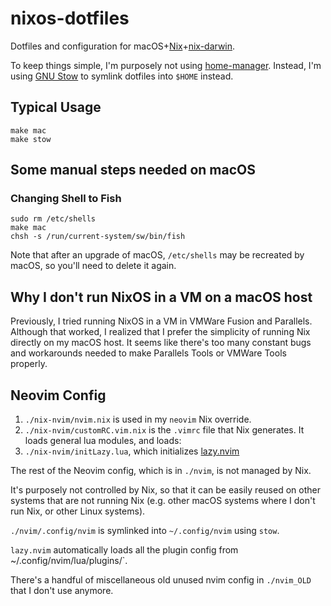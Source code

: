 # nixos-dotfiles

Dotfiles and configuration for macOS+[Nix](https://nixos.org/manual/nix/stable/installation/multi-user.html)+[nix-darwin](https://github.com/LnL7/nix-darwin).

To keep things simple, I'm purposely not using
[home-manager](https://github.com/nix-community/home-manager). Instead, I'm using [GNU
Stow](https://github.com/aspiers/stow) to symlink dotfiles into `$HOME` instead.

## Typical Usage

```
make mac
make stow
```

## Some manual steps needed on macOS

### Changing Shell to Fish

```
sudo rm /etc/shells
make mac
chsh -s /run/current-system/sw/bin/fish
```

Note that after an upgrade of macOS, `/etc/shells` may be recreated by macOS, so you'll need to delete it again.

## Why I don't run NixOS in a VM on a macOS host

Previously, I tried running NixOS in a VM in VMWare Fusion and Parallels. Although
that worked, I realized that I prefer the simplicity of running Nix directly on
my macOS host. It seems like there's too many constant bugs and workarounds needed
to make Parallels Tools or VMWare Tools properly.

## Neovim Config

1. `./nix-nvim/nvim.nix` is used in my `neovim` Nix override.
2. `./nix-nvim/customRC.vim.nix` is the `.vimrc` file that Nix generates. It loads general lua modules, and loads:
3. `./nix-nvim/initLazy.lua`, which initializes [lazy.nvim](https://github.com/folke/lazy.nvim)

The rest of the Neovim config, which is in `./nvim`, is not managed by Nix. 

It's purposely not controlled by Nix, so that it can be easily reused on 
other systems that are not running Nix (e.g. other macOS systems
where I don't run Nix, or other Linux systems). 

`./nvim/.config/nvim` is symlinked into `~/.config/nvim` using `stow`.

`lazy.nvim` automatically loads all the plugin config from ~/.config/nvim/lua/plugins/`.

There's a handful of miscellaneous old unused nvim config in `./nvim_OLD` that I don't use anymore.
